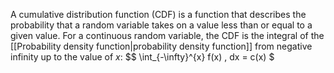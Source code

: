 A cumulative distribution function (CDF) is a function that describes the probability that a random variable takes on a value less than or equal to a given value. For a continuous random variable, the CDF is the integral of the [[Probability density function|probability density function]] from negative infinity up to the value of $x$:
$$
\int_{-\infty}^{x} f(x) \, dx = c(x)
$